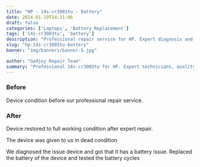 ```yaml
---
title: "HP - 14s-cr3003tu - Battery"
date: 2024-01-19T14:31:06
draft: false
categories: ['Laptops', 'Battery Replacement']
tags: ['14s-cr3003tu', 'battery']
description: "Professional repair service for HP. Expert diagnosis and quality repairs in Bangalore."
slug: "hp-14s-cr3003tu-battery"
banner: "img/banners/banner-5.jpg"

author: "Gadjoy Repair Team"
summary: "Professional 14s-cr3003tu for HP. Expert technicians, quality parts, warranty included."
---
```


### Before

Device condition before our professional repair service.

### After

Device restored to full working condition after expert repair.

The device was given to us in dead condition

We diagnosed the issue device and got that it has a battery issue. Replaced the battery of the device and tested the battery cycles